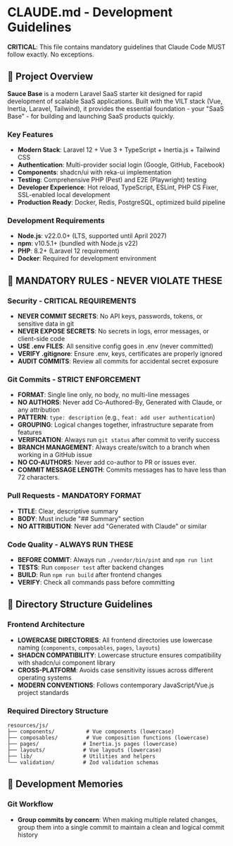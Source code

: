 # CLAUDE.md - Development Guidelines

**CRITICAL**: This file contains mandatory guidelines that Claude Code MUST follow exactly. No exceptions.

## 🚀 Project Overview

**Sauce Base** is a modern Laravel SaaS starter kit designed for rapid development of scalable SaaS applications. Built with the VILT stack (Vue, Inertia, Laravel, Tailwind), it provides the essential foundation - your "SaaS Base" - for building and launching SaaS products quickly.

### Key Features
- **Modern Stack**: Laravel 12 + Vue 3 + TypeScript + Inertia.js + Tailwind CSS
- **Authentication**: Multi-provider social login (Google, GitHub, Facebook)
- **Components**: shadcn/ui with reka-ui implementation
- **Testing**: Comprehensive PHP (Pest) and E2E (Playwright) testing
- **Developer Experience**: Hot reload, TypeScript, ESLint, PHP CS Fixer, SSL-enabled local development
- **Production Ready**: Docker, Redis, PostgreSQL, optimized build pipeline

### Development Requirements
- **Node.js**: v22.0.0+ (LTS, supported until April 2027)
- **npm**: v10.5.1+ (bundled with Node.js v22)
- **PHP**: 8.2+ (Laravel 12 requirement)
- **Docker**: Required for development environment

## 🚨 MANDATORY RULES - NEVER VIOLATE THESE

### Security - CRITICAL REQUIREMENTS
- **NEVER COMMIT SECRETS**: No API keys, passwords, tokens, or sensitive data in git
- **NEVER EXPOSE SECRETS**: No secrets in logs, error messages, or client-side code
- **USE .env FILES**: All sensitive config goes in .env (never committed)
- **VERIFY .gitignore**: Ensure .env, keys, certificates are properly ignored
- **AUDIT COMMITS**: Review all commits for accidental secret exposure

### Git Commits - STRICT ENFORCEMENT
- **FORMAT**: Single line only, no body, no multi-line messages
- **NO AUTHORS**: Never add Co-Authored-By, Generated with Claude, or any attribution
- **PATTERN**: `type: description` (e.g., `feat: add user authentication`)
- **GROUPING**: Logical changes together, infrastructure separate from features
- **VERIFICATION**: Always run `git status` after commit to verify success
- **BRANCH MANAGEMENT**: Always create/switch to a branch when working in a GitHub issue
- **NO CO-AUTHORS**: Never add co-author to PR or issues ever.
- **COMMIT MESSAGE LENGTH**: Commits messages has to have less than 72 characters.

### Pull Requests - MANDATORY FORMAT  
- **TITLE**: Clear, descriptive summary
- **BODY**: Must include "## Summary" section
- **NO ATTRIBUTION**: Never add "Generated with Claude" or similar

### Code Quality - ALWAYS RUN THESE
- **BEFORE COMMIT**: Always run `./vendor/bin/pint` and `npm run lint`
- **TESTS**: Run `composer test` after backend changes
- **BUILD**: Run `npm run build` after frontend changes
- **VERIFY**: Check all commands pass before committing

## 📁 Directory Structure Guidelines

### Frontend Architecture
- **LOWERCASE DIRECTORIES**: All frontend directories use lowercase naming (`components`, `composables`, `pages`, `layouts`)
- **SHADCN COMPATIBILITY**: Lowercase structure ensures compatibility with shadcn/ui component library
- **CROSS-PLATFORM**: Avoids case sensitivity issues across different operating systems
- **MODERN CONVENTIONS**: Follows contemporary JavaScript/Vue.js project standards

### Required Directory Structure
```
resources/js/
├── components/          # Vue components (lowercase)
├── composables/         # Vue composition functions (lowercase)  
├── pages/              # Inertia.js pages (lowercase)
├── layouts/            # Vue layouts (lowercase)
├── lib/                # Utilities and helpers
└── validation/         # Zod validation schemas
```

## 📝 Development Memories

### Git Workflow
- **Group commits by concern**: When making multiple related changes, group them into a single commit to maintain a clean and logical commit history
